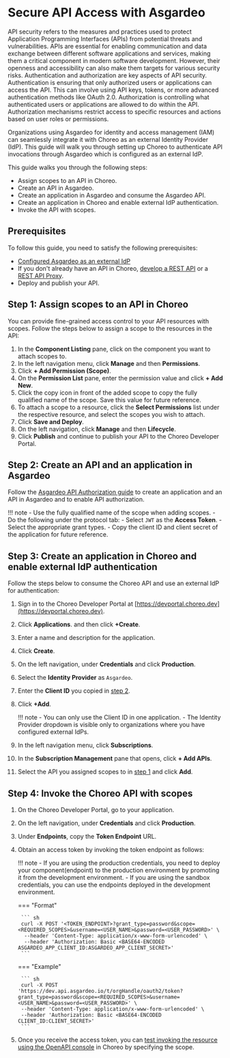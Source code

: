 # Secure API Access with Asgardeo

API security refers to the measures and practices used to protect Application Programming Interfaces (APIs) from potential threats and vulnerabilities. APIs are essential for enabling communication and data exchange between different software applications and services, making them a critical component in modern software development. However, their openness and accessibility can also make them targets for various security risks. Authentication and authorization are key aspects of API security. Authentication is ensuring that only authorized users or applications can access the API. This can involve using API keys, tokens, or more advanced authentication methods like OAuth 2.0. Authorization is controlling what authenticated users or applications are allowed to do within the API. Authorization mechanisms restrict access to specific resources and actions based on user roles or permissions. 

Organizations using Asgardeo for identity and access management (IAM) can seamlessly integrate it with Choreo as an external Identity Provider (IdP). This guide will walk you through setting up Choreo to authenticate API invocations through Asgardeo which is configured as an external IdP.

This guide walks you through the following steps:

- Assign scopes to an API in Choreo. 
- Create an API in Asgardeo.
- Create an application in Asgardeo and consume the Asgardeo API.
- Create an application in Choreo and enable external IdP authentication.
- Invoke the API with scopes.

## Prerequisites

To follow this guide, you need to satisfy the following prerequisites:

-  [Configured Asgardeo as an external IdP](../administer/configure-an-external-idp/configure-asgardeo-as-an-external-idp.md) 
- If you don't already have an API in Choreo, [develop a REST API](../develop-components/develop-services/develop-a-rest-api.md) or a [REST API Proxy](../develop-components/develop-a-rest-api-proxy.md).
- Deploy and publish your API. 

## Step 1: Assign scopes to an API in Choreo

You can provide fine-grained access control to your API resources with scopes. Follow the steps below to assign a scope to the resources in the API:

1. In the **Component Listing** pane, click on the component you want to attach scopes to.
2. In the left navigation menu, click **Manage** and then **Permissions**.
3. Click **+ Add Permission (Scope)**. 
4. On the **Permission List** pane, enter the permission value and click **+ Add New**.
5. Click the copy icon in front of the added scope to copy the fully qualified name of the scope. Save this value for future reference. 
6. To attach a scope to a resource, click the **Select Permissions** list under the respective resource, and select the scopes you wish to attach.
7. Click **Save and Deploy**.
8. On the left navigation, click **Manage** and then **Lifecycle**.
9. Click **Publish** and continue to publish your API to the Choreo Developer Portal. 


## Step 2: Create an API and an application in Asgardeo

 Follow the [Asgardeo API Authorization guide](https://wso2.com/asgardeo/docs/guides/api-authorization/) to create an application and an API in Asgardeo and to enable API authorization.

!!! note
     - Use the fully qualified name of the scope when adding scopes. 
     - Do the following under the protocol tab:
        - Select `JWT` as the **Access Token**.
        - Select the appropriate grant types.
        - Copy the client ID and client secret of the application for future reference.

## Step 3: Create an application in Choreo and enable external IdP authentication

Follow the steps below to consume the Choreo API and use an external IdP for authentication:

1. Sign in to the Choreo Developer Portal at [https://devportal.choreo.dev](https://devportal.choreo.dev).
2. Click **Applications**. and then click **+Create**.
3. Enter a name and description for the application. 
4. Click **Create**.
5. On the left navigation, under **Credentials** and click **Production**.
6. Select the **Identity Provider** as `Asgardeo`.
7. Enter the **Client ID** you copied in [step 2](#step-2-create-an-api-and-an-application-in-asgardeo).
8. Click **+Add**.

    !!! note 
        - You can only use the Client ID in one application.
        - The Identity Provider dropdown is visible only to organizations where you have configured external IdPs. 

9. In the left navigation menu, click **Subscriptions**.
10. In the **Subscription Management** pane that opens, click **+ Add APIs**.
11. Select the API you assigned scopes to in [step 1](#step-1-assign-scopes-to-an-api-in-choreo) and click **Add**. 

## Step 4: Invoke the Choreo API with scopes

1. On the Choreo Developer Portal, go to your application. 
2. On the left navigation, under **Credentials** and click **Production**.
3. Under **Endpoints**, copy the **Token Endpoint** URL. 
4. Obtain an access token by invoking the token endpoint as follows:
   
    !!! note
        - If you are using the production credentials, you need to deploy your component(endpoint) to the production environment by promoting it from the development environment.
        - If you are using the sandbox credentials, you can use the endpoints deployed in the development environment.

    === "Format"

        ``` sh
        curl -X POST '<TOKEN_ENDPOINT>?grant_type=password&scope=<REQUIRED_SCOPES>&username=<USER_NAME>&password=<USER_PASSWORD>' \
         --header 'Content-Type: application/x-www-form-urlencoded' \
         --header 'Authorization: Basic <BASE64-ENCODED ASGARDEO_APP_CLIENT_ID:ASGARDEO_APP_CLIENT_SECRET>'
        ```

    === "Example"

        ``` sh
        curl -X POST 'https://dev.api.asgardeo.io/t/orgHandle/oauth2/token?grant_type=password&scope=<REQUIRED_SCOPES>&username=<USER_NAME>&password=<USER_PASSWORD>' \
        --header 'Content-Type: application/x-www-form-urlencoded' \
        --header 'Authorization: Basic <BASE64-ENCODED CLIENT_ID:CLIENT_SECRET>'
        ```



5. Once you receive the access token, you can [test invoking the resource using the OpenAPI console](../testing/test-rest-endpoints-via-the-openapi-console.md) in Choreo by specifying the scope. 

